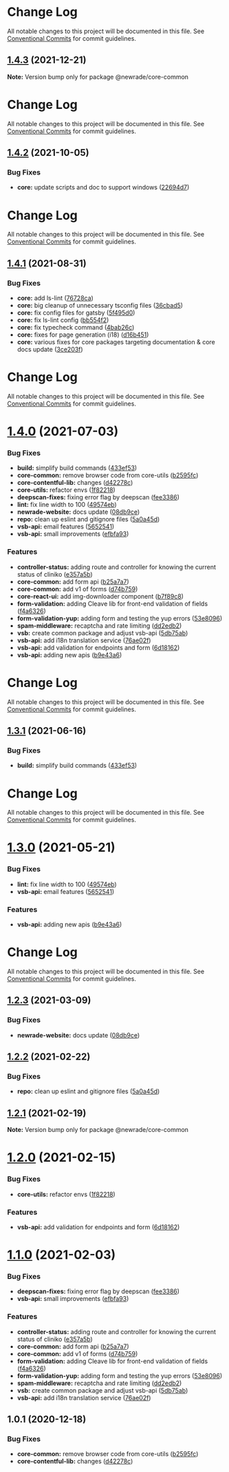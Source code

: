 # Change Log

All notable changes to this project will be documented in this file. See
[Conventional Commits](https://conventionalcommits.org) for commit guidelines.

## [1.4.3](https://github.com/newrade/newrade-core/compare/@newrade/core-common@1.4.2...@newrade/core-common@1.4.3) (2021-12-21)

**Note:** Version bump only for package @newrade/core-common

# Change Log

All notable changes to this project will be documented in this file. See
[Conventional Commits](https://conventionalcommits.org) for commit guidelines.

## [1.4.2](https://github.com/newrade/newrade-core/compare/@newrade/core-common@1.4.1...@newrade/core-common@1.4.2) (2021-10-05)

### Bug Fixes

- **core:** update scripts and doc to support windows
  ([22694d7](https://github.com/newrade/newrade-core/commit/22694d7dd96f8d72669fa480f3a4354876e2f319))

# Change Log

All notable changes to this project will be documented in this file. See
[Conventional Commits](https://conventionalcommits.org) for commit guidelines.

## [1.4.1](https://github.com/newrade/newrade-core/compare/@newrade/core-common@1.4.0...@newrade/core-common@1.4.1) (2021-08-31)

### Bug Fixes

- **core:** add ls-lint
  ([76728ca](https://github.com/newrade/newrade-core/commit/76728ca9b5e340d7587f596e3e4ca373e788ca91))
- **core:** big cleanup of unnecessary tsconfig files
  ([36cbad5](https://github.com/newrade/newrade-core/commit/36cbad539a31dc00c8ab7cf12e6a1916692917a7))
- **core:** fix config files for gatsby
  ([5f495d0](https://github.com/newrade/newrade-core/commit/5f495d071b5e8f078d7be39f2618ecc57905273b))
- **core:** fix ls-lint config
  ([bb554f2](https://github.com/newrade/newrade-core/commit/bb554f2427845dc80b0cc0d4493874fac539cb5e))
- **core:** fix typecheck command
  ([4bab26c](https://github.com/newrade/newrade-core/commit/4bab26c27b1f679dc8376b84347aa94d2d235eea))
- **core:** fixes for page generation (i18)
  ([d16b451](https://github.com/newrade/newrade-core/commit/d16b4517a8a8c676cf60c5e7cb239905ac0b2bfd))
- **core:** various fixes for core packages targeting documentation & core docs
  update
  ([3ce203f](https://github.com/newrade/newrade-core/commit/3ce203fbbc073394a71adcad1979cc1ef1031903))

# Change Log

All notable changes to this project will be documented in this file. See
[Conventional Commits](https://conventionalcommits.org) for commit guidelines.

# [1.4.0](https://github.com/newrade/newrade-core/tree/master/packages/core-common/compare/@newrade/core-common@1.3.2...@newrade/core-common@1.4.0) (2021-07-03)

### Bug Fixes

- **build:** simplify build commands
  ([433ef53](https://github.com/newrade/newrade-core/tree/master/packages/core-common/commit/433ef533f2812a73a9e4062f394b42f9c2c94ebf))
- **core-common:** remove browser code from core-utils
  ([b2595fc](https://github.com/newrade/newrade-core/tree/master/packages/core-common/commit/b2595fcc496d8876b0f658592a66659840d1ec92))
- **core-contentful-lib:** changes
  ([d42278c](https://github.com/newrade/newrade-core/tree/master/packages/core-common/commit/d42278c313ec5ca24a450536f7dc9b624a6d2fc1))
- **core-utils:** refactor envs
  ([1f82218](https://github.com/newrade/newrade-core/tree/master/packages/core-common/commit/1f82218b98f869c7e16202601bffe13ae085ae94))
- **deepscan-fixes:** fixing error flag by deepscan
  ([fee3386](https://github.com/newrade/newrade-core/tree/master/packages/core-common/commit/fee3386d881f78036447523e48f7455ace636645))
- **lint:** fix line width to 100
  ([49574eb](https://github.com/newrade/newrade-core/tree/master/packages/core-common/commit/49574eb1fe8aa3bbdf3cf9a6067956ccf3a96561))
- **newrade-website:** docs update
  ([08db9ce](https://github.com/newrade/newrade-core/tree/master/packages/core-common/commit/08db9ce60c3779684db9260c435792e532bd6729))
- **repo:** clean up eslint and gitignore files
  ([5a0a45d](https://github.com/newrade/newrade-core/tree/master/packages/core-common/commit/5a0a45d7d6e669dc6859f361093d6d5b1e3c5d09))
- **vsb-api:** email features
  ([5652541](https://github.com/newrade/newrade-core/tree/master/packages/core-common/commit/56525419a71a3028d136662e20b0285aebba19c6))
- **vsb-api:** small improvements
  ([efbfa93](https://github.com/newrade/newrade-core/tree/master/packages/core-common/commit/efbfa93b83aa458fab40a9691ba5e37803234f52))

### Features

- **controller-status:** adding route and controller for knowing the current
  status of cliniko
  ([e357a5b](https://github.com/newrade/newrade-core/tree/master/packages/core-common/commit/e357a5b5c3865d664184bb659370f7b4fdc2c9a2))
- **core-common:** add form api
  ([b25a7a7](https://github.com/newrade/newrade-core/tree/master/packages/core-common/commit/b25a7a7a7ea7232b039a4cf6aa130de8304a67cc))
- **core-common:** add v1 of forms
  ([d74b759](https://github.com/newrade/newrade-core/tree/master/packages/core-common/commit/d74b75936295e49399c0843b79545c70693be5b0))
- **core-react-ui:** add img-downloader component
  ([b7f89c8](https://github.com/newrade/newrade-core/tree/master/packages/core-common/commit/b7f89c812ccecb97dab7e99cb31169fe8118bdfd))
- **form-validation:** adding Cleave lib for front-end validation of fields
  ([f4a6326](https://github.com/newrade/newrade-core/tree/master/packages/core-common/commit/f4a63263d832bb14f480b20d82e57cde93d31428))
- **form-validation-yup:** adding form and testing the yup errors
  ([53e8096](https://github.com/newrade/newrade-core/tree/master/packages/core-common/commit/53e809643d48cce51bacd6abc097e5cf91429745))
- **spam-middleware:** recaptcha and rate limiting
  ([dd2edb2](https://github.com/newrade/newrade-core/tree/master/packages/core-common/commit/dd2edb24a527435dc45546c6753ebaa9c3464252))
- **vsb:** create common package and adjust vsb-api
  ([5db75ab](https://github.com/newrade/newrade-core/tree/master/packages/core-common/commit/5db75ab09fc2dd4e3cd6f52b4cc2bc56398863b8))
- **vsb-api:** add i18n translation service
  ([76ae02f](https://github.com/newrade/newrade-core/tree/master/packages/core-common/commit/76ae02fa4bc15c744b5d2629267bda27b66d9403))
- **vsb-api:** add validation for endpoints and form
  ([6d18162](https://github.com/newrade/newrade-core/tree/master/packages/core-common/commit/6d18162c1d76e2f9463443d75c88f24514061afd))
- **vsb-api:** adding new apis
  ([b9e43a6](https://github.com/newrade/newrade-core/tree/master/packages/core-common/commit/b9e43a6e9e1523055c57786b8abfd89ed4fdaacc))

# Change Log

All notable changes to this project will be documented in this file. See
[Conventional Commits](https://conventionalcommits.org) for commit guidelines.

## [1.3.1](https://github.com/newrade/newrade-core/tree/master/packages/core-common/compare/@newrade/core-common@1.3.0...@newrade/core-common@1.3.1) (2021-06-16)

### Bug Fixes

- **build:** simplify build commands
  ([433ef53](https://github.com/newrade/newrade-core/tree/master/packages/core-common/commit/433ef533f2812a73a9e4062f394b42f9c2c94ebf))

# Change Log

All notable changes to this project will be documented in this file. See
[Conventional Commits](https://conventionalcommits.org) for commit guidelines.

# [1.3.0](https://github.com/newrade/newrade-core/tree/master/packages/core-common/compare/@newrade/core-common@1.2.3...@newrade/core-common@1.3.0) (2021-05-21)

### Bug Fixes

- **lint:** fix line width to 100
  ([49574eb](https://github.com/newrade/newrade-core/tree/master/packages/core-common/commit/49574eb1fe8aa3bbdf3cf9a6067956ccf3a96561))
- **vsb-api:** email features
  ([5652541](https://github.com/newrade/newrade-core/tree/master/packages/core-common/commit/56525419a71a3028d136662e20b0285aebba19c6))

### Features

- **vsb-api:** adding new apis
  ([b9e43a6](https://github.com/newrade/newrade-core/tree/master/packages/core-common/commit/b9e43a6e9e1523055c57786b8abfd89ed4fdaacc))

# Change Log

All notable changes to this project will be documented in this file. See
[Conventional Commits](https://conventionalcommits.org) for commit guidelines.

## [1.2.3](https://github.com/newrade/newrade-core/tree/master/packages/core-common/compare/@newrade/core-common@1.2.2...@newrade/core-common@1.2.3) (2021-03-09)

### Bug Fixes

- **newrade-website:** docs update
  ([08db9ce](https://github.com/newrade/newrade-core/tree/master/packages/core-common/commit/08db9ce60c3779684db9260c435792e532bd6729))

## [1.2.2](https://github.com/newrade/newrade-core/tree/master/packages/core-common/compare/@newrade/core-common@1.2.1...@newrade/core-common@1.2.2) (2021-02-22)

### Bug Fixes

- **repo:** clean up eslint and gitignore files
  ([5a0a45d](https://github.com/newrade/newrade-core/tree/master/packages/core-common/commit/5a0a45d7d6e669dc6859f361093d6d5b1e3c5d09))

## [1.2.1](https://github.com/newrade/newrade-core/tree/master/packages/core-common/compare/@newrade/core-common@1.2.0...@newrade/core-common@1.2.1) (2021-02-19)

**Note:** Version bump only for package @newrade/core-common

# [1.2.0](https://github.com/newrade/newrade-core/tree/master/packages/core-common/compare/@newrade/core-common@1.1.0...@newrade/core-common@1.2.0) (2021-02-15)

### Bug Fixes

- **core-utils:** refactor envs
  ([1f82218](https://github.com/newrade/newrade-core/tree/master/packages/core-common/commit/1f82218b98f869c7e16202601bffe13ae085ae94))

### Features

- **vsb-api:** add validation for endpoints and form
  ([6d18162](https://github.com/newrade/newrade-core/tree/master/packages/core-common/commit/6d18162c1d76e2f9463443d75c88f24514061afd))

# [1.1.0](https://github.com/newrade/newrade-core/tree/master/packages/core-common/compare/@newrade/core-common@1.0.1...@newrade/core-common@1.1.0) (2021-02-03)

### Bug Fixes

- **deepscan-fixes:** fixing error flag by deepscan
  ([fee3386](https://github.com/newrade/newrade-core/tree/master/packages/core-common/commit/fee3386d881f78036447523e48f7455ace636645))
- **vsb-api:** small improvements
  ([efbfa93](https://github.com/newrade/newrade-core/tree/master/packages/core-common/commit/efbfa93b83aa458fab40a9691ba5e37803234f52))

### Features

- **controller-status:** adding route and controller for knowing the current
  status of cliniko
  ([e357a5b](https://github.com/newrade/newrade-core/tree/master/packages/core-common/commit/e357a5b5c3865d664184bb659370f7b4fdc2c9a2))
- **core-common:** add form api
  ([b25a7a7](https://github.com/newrade/newrade-core/tree/master/packages/core-common/commit/b25a7a7a7ea7232b039a4cf6aa130de8304a67cc))
- **core-common:** add v1 of forms
  ([d74b759](https://github.com/newrade/newrade-core/tree/master/packages/core-common/commit/d74b75936295e49399c0843b79545c70693be5b0))
- **form-validation:** adding Cleave lib for front-end validation of fields
  ([f4a6326](https://github.com/newrade/newrade-core/tree/master/packages/core-common/commit/f4a63263d832bb14f480b20d82e57cde93d31428))
- **form-validation-yup:** adding form and testing the yup errors
  ([53e8096](https://github.com/newrade/newrade-core/tree/master/packages/core-common/commit/53e809643d48cce51bacd6abc097e5cf91429745))
- **spam-middleware:** recaptcha and rate limiting
  ([dd2edb2](https://github.com/newrade/newrade-core/tree/master/packages/core-common/commit/dd2edb24a527435dc45546c6753ebaa9c3464252))
- **vsb:** create common package and adjust vsb-api
  ([5db75ab](https://github.com/newrade/newrade-core/tree/master/packages/core-common/commit/5db75ab09fc2dd4e3cd6f52b4cc2bc56398863b8))
- **vsb-api:** add i18n translation service
  ([76ae02f](https://github.com/newrade/newrade-core/tree/master/packages/core-common/commit/76ae02fa4bc15c744b5d2629267bda27b66d9403))

## 1.0.1 (2020-12-18)

### Bug Fixes

- **core-common:** remove browser code from core-utils
  ([b2595fc](https://github.com/newrade/newrade-core/tree/master/packages/core-common/commit/b2595fcc496d8876b0f658592a66659840d1ec92))
- **core-contentful-lib:** changes
  ([d42278c](https://github.com/newrade/newrade-core/tree/master/packages/core-common/commit/d42278c313ec5ca24a450536f7dc9b624a6d2fc1))
